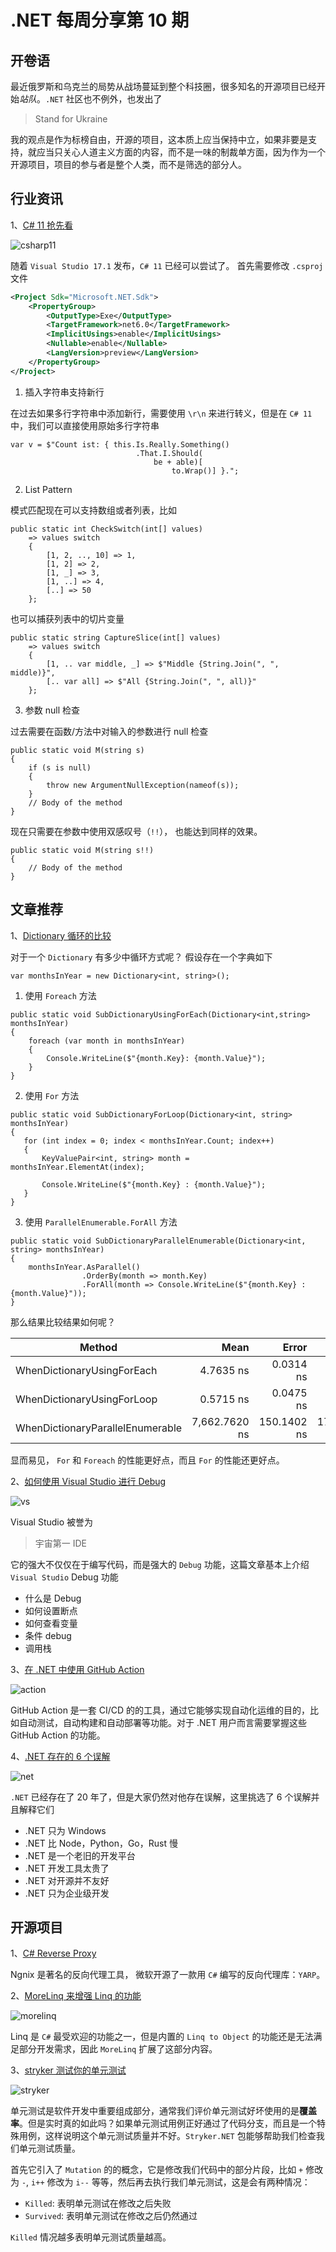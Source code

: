 # .NET 每周分享第 10 期

## 开卷语

最近俄罗斯和乌克兰的局势从战场蔓延到整个科技圈，很多知名的开源项目已经开始*站队*。`.NET` 社区也不例外，也发出了

> Stand for Ukraine

我的观点是作为标榜自由，开源的项目，这本质上应当保持中立，如果非要是支持，就应当只关心人道主义方面的内容，而不是一味的制裁单方面，因为作为一个开源项目，项目的参与者是整个人类，而不是筛选的部分人。

## 行业资讯

1、[C# 11 抢先看](https://devblogs.microsoft.com/dotnet/early-peek-at-csharp-11-features/)

![csharp11](https://dotnetweeklyimages.blob.core.windows.net/010/csharp-11.png)

随着 `Visual Studio 17.1` 发布，`C# 11` 已经可以尝试了。
首先需要修改 `.csproj` 文件

```xml
<Project Sdk="Microsoft.NET.Sdk">
    <PropertyGroup>
        <OutputType>Exe</OutputType>
        <TargetFramework>net6.0</TargetFramework>
        <ImplicitUsings>enable</ImplicitUsings>
        <Nullable>enable</Nullable>
        <LangVersion>preview</LangVersion>
    </PropertyGroup>
</Project>
```

1. 插入字符串支持新行

在过去如果多行字符串中添加新行，需要使用 `\r\n` 来进行转义，但是在 `C# 11` 中，我们可以直接使用原始多行字符串

```Csharp
var v = $"Count ist: { this.Is.Really.Something()
                            .That.I.Should(
                                be + able)[
                                    to.Wrap()] }.";
```

2. List Pattern

模式匹配现在可以支持数组或者列表，比如

```Csharp
public static int CheckSwitch(int[] values)
    => values switch
    {
        [1, 2, .., 10] => 1,
        [1, 2] => 2,
        [1, _] => 3,
        [1, ..] => 4,
        [..] => 50
    };
```

也可以捕获列表中的切片变量

```Csharp
public static string CaptureSlice(int[] values)
    => values switch
    {
        [1, .. var middle, _] => $"Middle {String.Join(", ", middle)}",
        [.. var all] => $"All {String.Join(", ", all)}"
    };
```

3. 参数 null 检查

过去需要在函数/方法中对输入的参数进行 null 检查

```Csharp
public static void M(string s)
{
    if (s is null)
    {
        throw new ArgumentNullException(nameof(s));
    }
    // Body of the method
}
```

现在只需要在参数中使用双感叹号（`!!`）， 也能达到同样的效果。

```Csharp
public static void M(string s!!)
{
    // Body of the method
}
```

## 文章推荐

1、[Dictionary 循环的比较](https://code-maze.com/csharp-iterate-through-dictionary/)

对于一个 `Dictionary` 有多少中循环方式呢？
假设存在一个字典如下

```Csharp
var monthsInYear = new Dictionary<int, string>();
```

1. 使用 `Foreach` 方法

```Csharp
public static void SubDictionaryUsingForEach(Dictionary<int,string> monthsInYear)
{
    foreach (var month in monthsInYear)
    {
        Console.WriteLine($"{month.Key}: {month.Value}");
    }
}
```

2. 使用 `For` 方法

```Csharp
public static void SubDictionaryForLoop(Dictionary<int, string> monthsInYear)
{
   for (int index = 0; index < monthsInYear.Count; index++)
   {
       KeyValuePair<int, string> month = monthsInYear.ElementAt(index);

       Console.WriteLine($"{month.Key} : {month.Value}");
   }
}
```

3. 使用 `ParallelEnumerable.ForAll` 方法

```Csharp
public static void SubDictionaryParallelEnumerable(Dictionary<int, string> monthsInYear)
{
    monthsInYear.AsParallel()
                .OrderBy(month => month.Key)
                .ForAll(month => Console.WriteLine($"{month.Key} : {month.Value}"));
}
```

那么结果比较结果如何呢？

| Method                           |          Mean |       Error |      StdDev |
| -------------------------------- | ------------: | ----------: | ----------: |
| WhenDictionaryUsingForEach       |     4.7635 ns |   0.0314 ns |   0.0245 ns |
| WhenDictionaryUsingForLoop       |     0.5715 ns |   0.0475 ns |   0.0421 ns |
| WhenDictionaryParallelEnumerable | 7,662.7620 ns | 150.1402 ns | 172.9016 ns |

显而易见， `For` 和 `Foreach` 的性能更好点，而且 `For` 的性能还更好点。

2、[如何使用 Visual Studio 进行 Debug](https://code-maze.com/debugging-csharp-visual-studio/)

![vs](https://dotnetweeklyimages.blob.core.windows.net/010/vs-debug.jpeg)

Visual Studio 被誉为

> 宇宙第一 IDE

它的强大不仅仅在于编写代码，而是强大的 `Debug` 功能，这篇文章基本上介绍 `Visual Studio` Debug 功能

- 什么是 Debug
- 如何设置断点
- 如何查看变量
- 条件 debug
- 调用栈

3、[在 .NET 中使用 GitHub Action](https://devblogs.microsoft.com/dotnet/dotnet-loves-github-actions/)

![action](https://dotnetweeklyimages.blob.core.windows.net/010/github-action.png)

GitHub Action 是一套 CI/CD 的的工具，通过它能够实现自动化运维的目的，比如自动测试，自动构建和自动部署等功能。对于 .NET 用户而言需要掌握这些 GitHub Action 的功能。

4、[.NET 存在的 6 个误解](https://blog.devgenius.io/6-net-myths-dispelled-celebrating-21-years-of-net-652795c2ea27)

![net](https://dotnetweeklyimages.blob.core.windows.net/010/mispell-dotnet.png)

`.NET` 已经存在了 20 年了，但是大家仍然对他存在误解，这里挑选了 6 个误解并且解释它们

- .NET 只为 Windows
- .NET 比 Node，Python，Go，Rust 慢
- .NET 是一个老旧的开发平台
- .NET 开发工具太贵了
- .NET 对开源并不友好
- .NET 只为企业级开发

## 开源项目

1、[C# Reverse Proxy](https://github.com/microsoft/reverse-proxy)

Ngnix 是著名的反向代理工具， 微软开源了一款用 `C#` 编写的反向代理库：`YARP`。

2、[MoreLinq 来增强 Linq 的功能](https://morelinq.github.io/)

![morelinq](https://dotnetweeklyimages.blob.core.windows.net/010/morelinq.png)

Linq 是 `C#` 最受欢迎的功能之一，但是内置的 `Linq to Object` 的功能还是无法满足部分开发需求，因此 `MoreLinq` 扩展了这部分内容。

3、[stryker 测试你的单元测试](https://stryker-mutator.io/docs/stryker-net/introduction)

![stryker](https://dotnetweeklyimages.blob.core.windows.net/010/stryke.svg)

单元测试是软件开发中重要组成部分，通常我们评价单元测试好坏使用的是**覆盖率**。但是实时真的如此吗？如果单元测试用例正好通过了代码分支，而且是一个特殊用例，这样说明这个单元测试质量并不好。`Stryker.NET` 包能够帮助我们检查我们单元测试质量。

首先它引入了 `Mutation` 的的概念，它是修改我们代码中的部分片段，比如 `+` 修改为 `-`, `i++` 修改为 `i--` 等等，然后再去执行我们单元测试，这是会有两种情况：

- `Killed`: 表明单元测试在修改之后失败
- `Survived`: 表明单元测试在修改之后仍然通过

`Killed` 情况越多表明单元测试质量越高。
